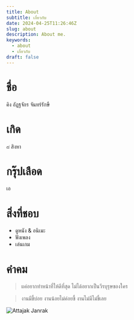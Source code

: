 ```yaml
---
title: About
subtitle: เกี่ยวกับ
date: 2024-04-25T11:26:46Z
slug: about
description: About me.
keywords:
  - about
  - เกี่ยวกับ
draft: false
---
```

# ชื่อ
คิง อัฏฐจักร จันทร์รักษื
# เกิด
๘ สิงหา
# กรุ๊ปเลือด
เอ
# สิ่งที่ชอบ
- ดูหนัง & อนิเมะ
- ฟังเพลง​
- เล่นเกม
# คำคม
> แค่อยากทำหน้าที่ให้ดีที่สุด ไม่​ได้​อยาก​เป็น​วีรบุรุษ​ของ​ใคร​

> งาน​มี​ขี้​บ่อย​ งานน้อยไม่ค่อยขี้ งานไม่มีไม่ขี้เลย

![Attajak Janrak](/FixIt/images/avatar.jpg)